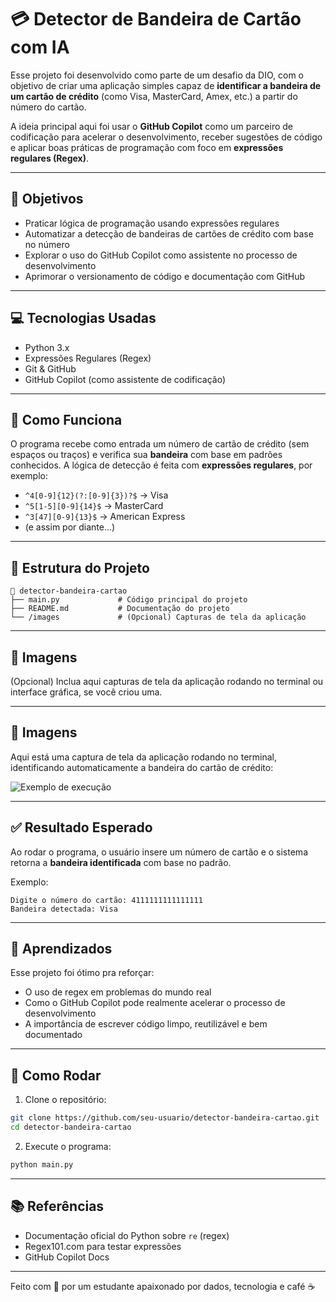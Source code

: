 # 💳 Detector de Bandeira de Cartão com IA

Esse projeto foi desenvolvido como parte de um desafio da DIO, com o objetivo de criar uma aplicação simples capaz de **identificar a bandeira de um cartão de crédito** (como Visa, MasterCard, Amex, etc.) a partir do número do cartão.

A ideia principal aqui foi usar o **GitHub Copilot** como um parceiro de codificação para acelerar o desenvolvimento, receber sugestões de código e aplicar boas práticas de programação com foco em **expressões regulares (Regex)**.

---

## 🎯 Objetivos

- Praticar lógica de programação usando expressões regulares
- Automatizar a detecção de bandeiras de cartões de crédito com base no número
- Explorar o uso do GitHub Copilot como assistente no processo de desenvolvimento
- Aprimorar o versionamento de código e documentação com GitHub

---

## 💻 Tecnologias Usadas

- Python 3.x
- Expressões Regulares (Regex)
- Git & GitHub
- GitHub Copilot (como assistente de codificação)

---

## 🚀 Como Funciona

O programa recebe como entrada um número de cartão de crédito (sem espaços ou traços) e verifica sua **bandeira** com base em padrões conhecidos. A lógica de detecção é feita com **expressões regulares**, por exemplo:

- `^4[0-9]{12}(?:[0-9]{3})?$` → Visa  
- `^5[1-5][0-9]{14}$` → MasterCard  
- `^3[47][0-9]{13}$` → American Express  
- (e assim por diante...)

---

## 📂 Estrutura do Projeto

```
📁 detector-bandeira-cartao
├── main.py             # Código principal do projeto
├── README.md           # Documentação do projeto
└── /images             # (Opcional) Capturas de tela da aplicação
```

---

## 📸 Imagens

(Opcional) Inclua aqui capturas de tela da aplicação rodando no terminal ou interface gráfica, se você criou uma.


---

## 📸 Imagens

Aqui está uma captura de tela da aplicação rodando no terminal, identificando automaticamente a bandeira do cartão de crédito:

![Exemplo de execução](images/exemplo_terminal.png)


---

## ✅ Resultado Esperado

Ao rodar o programa, o usuário insere um número de cartão e o sistema retorna a **bandeira identificada** com base no padrão.

Exemplo:

```
Digite o número do cartão: 4111111111111111  
Bandeira detectada: Visa
```

---

## 🧠 Aprendizados

Esse projeto foi ótimo pra reforçar:
- O uso de regex em problemas do mundo real
- Como o GitHub Copilot pode realmente acelerar o processo de desenvolvimento
- A importância de escrever código limpo, reutilizável e bem documentado

---

## 📌 Como Rodar

1. Clone o repositório:
```bash
git clone https://github.com/seu-usuario/detector-bandeira-cartao.git
cd detector-bandeira-cartao
```

2. Execute o programa:
```bash
python main.py
```

---

## 📚 Referências

- Documentação oficial do Python sobre `re` (regex)
- Regex101.com para testar expressões
- GitHub Copilot Docs

---

Feito com 💙 por um estudante apaixonado por dados, tecnologia e café ☕
